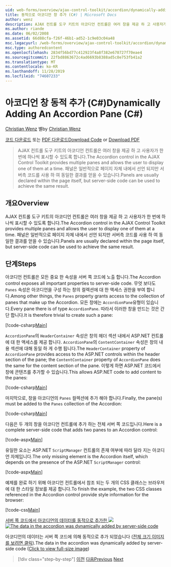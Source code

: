 ```yaml
---
uid: web-forms/overview/ajax-control-toolkit/accordion/dynamically-adding-an-accordion-pane-cs
title: 동적으로 아코디언 창 추가 (C#) | Microsoft Docs
author: wenz
description: AJAX 컨트롤 도구 키트의 아코디언 컨트롤은 여러 창을 제공 하 고 사용자가 한 번에 하나씩 표시할 수 있도록 합니다. 패널은 일반적으로 ...
ms.author: riande
ms.date: 06/02/2008
ms.assetid: 66d88cfa-f26f-46b1-ad52-1c9e03c04a48
msc.legacyurl: /web-forms/overview/ajax-control-toolkit/accordion/dynamically-adding-an-accordion-pane-cs
msc.type: authoredcontent
ms.openlocfilehash: 2834f56bd77c412923f4a8f382e670727f70eae4
ms.sourcegitcommit: 22fbd8863672c4ad6693b8388ad5c8e753fb41a2
ms.translationtype: MT
ms.contentlocale: ko-KR
ms.lasthandoff: 11/28/2019
ms.locfileid: "74607233"
---
```

# <a name="dynamically-adding-an-accordion-pane-c"></a><span data-ttu-id="bcb0f-104">아코디언 창 동적 추가 (C#)</span><span class="sxs-lookup"><span data-stu-id="bcb0f-104">Dynamically Adding An Accordion Pane (C#)</span></span>

<span data-ttu-id="bcb0f-105">[Christian Wenz](https://github.com/wenz) 별</span><span class="sxs-lookup"><span data-stu-id="bcb0f-105">by [Christian Wenz](https://github.com/wenz)</span></span>

<span data-ttu-id="bcb0f-106">[코드 다운로드](https://download.microsoft.com/download/5/6/d/56d50cef-2011-4c8f-9891-7edc6dc57df9/Accordion2.cs.zip) 또는 [PDF 다운로드](https://download.microsoft.com/download/6/7/1/6718d452-ff89-4d3f-a90e-c74ec2d636a3/accordion2CS.pdf)</span><span class="sxs-lookup"><span data-stu-id="bcb0f-106">[Download Code](https://download.microsoft.com/download/5/6/d/56d50cef-2011-4c8f-9891-7edc6dc57df9/Accordion2.cs.zip) or [Download PDF](https://download.microsoft.com/download/6/7/1/6718d452-ff89-4d3f-a90e-c74ec2d636a3/accordion2CS.pdf)</span></span>

> <span data-ttu-id="bcb0f-107">AJAX 컨트롤 도구 키트의 아코디언 컨트롤은 여러 창을 제공 하 고 사용자가 한 번에 하나씩 표시할 수 있도록 합니다.</span><span class="sxs-lookup"><span data-stu-id="bcb0f-107">The Accordion control in the AJAX Control Toolkit provides multiple panes and allows the user to display one of them at a time.</span></span> <span data-ttu-id="bcb0f-108">패널은 일반적으로 페이지 자체 내에서 선언 되지만 서버측 코드를 사용 하 여 동일한 결과를 얻을 수 있습니다.</span><span class="sxs-lookup"><span data-stu-id="bcb0f-108">Panels are usually declared within the page itself, but server-side code can be used to achieve the same result.</span></span>

## <a name="overview"></a><span data-ttu-id="bcb0f-109">개요</span><span class="sxs-lookup"><span data-stu-id="bcb0f-109">Overview</span></span>

<span data-ttu-id="bcb0f-110">AJAX 컨트롤 도구 키트의 아코디언 컨트롤은 여러 창을 제공 하 고 사용자가 한 번에 하나씩 표시할 수 있도록 합니다.</span><span class="sxs-lookup"><span data-stu-id="bcb0f-110">The Accordion control in the AJAX Control Toolkit provides multiple panes and allows the user to display one of them at a time.</span></span> <span data-ttu-id="bcb0f-111">패널은 일반적으로 페이지 자체 내에서 선언 되지만 서버측 코드를 사용 하 여 동일한 결과를 얻을 수 있습니다.</span><span class="sxs-lookup"><span data-stu-id="bcb0f-111">Panels are usually declared within the page itself, but server-side code can be used to achieve the same result.</span></span>

## <a name="steps"></a><span data-ttu-id="bcb0f-112">단계</span><span class="sxs-lookup"><span data-stu-id="bcb0f-112">Steps</span></span>

<span data-ttu-id="bcb0f-113">아코디언 컨트롤은 모든 중요 한 속성을 서버 쪽 코드에 노출 합니다.</span><span class="sxs-lookup"><span data-stu-id="bcb0f-113">The Accordion control exposes all important properties to server-side code.</span></span> <span data-ttu-id="bcb0f-114">무엇 보다도 `Panes` 속성은 아코디언을 구성 하는 창의 컬렉션에 대 한 액세스 권한을 부여 합니다.</span><span class="sxs-lookup"><span data-stu-id="bcb0f-114">Among other things, the `Panes` property grants access to the collection of panes that make up the Accordion.</span></span> <span data-ttu-id="bcb0f-115">모든 창에는 `AccordionPane`유형이 있습니다.</span><span class="sxs-lookup"><span data-stu-id="bcb0f-115">Every pane there is of type `AccordionPane`.</span></span> <span data-ttu-id="bcb0f-116">따라서 이러한 창을 만드는 것은 간단 합니다.</span><span class="sxs-lookup"><span data-stu-id="bcb0f-116">It is therefore trivial to create such a pane:</span></span>

[!code-csharp[Main](dynamically-adding-an-accordion-pane-cs/samples/sample1.cs)]

<span data-ttu-id="bcb0f-117">`AccordionPane`의 `HeaderContainer` 속성은 창의 헤더 섹션 내에서 ASP.NET 컨트롤에 대 한 액세스를 제공 합니다. `AccordionPane`의 `ContentContainer` 속성은 창의 내용 섹션에 대해 동일 하 게 수행 됩니다.</span><span class="sxs-lookup"><span data-stu-id="bcb0f-117">The `HeaderContainer` property of `AccordionPane` provides access to the ASP.NET controls within the header section of the pane; the `ContentContainer` property of `AccordionPane` does the same for the content section of the pane.</span></span> <span data-ttu-id="bcb0f-118">이렇게 하면 ASP.NET 코드에서 창에 콘텐츠를 추가할 수 있습니다.</span><span class="sxs-lookup"><span data-stu-id="bcb0f-118">This allows ASP.NET code to add content to the panes:</span></span>

[!code-csharp[Main](dynamically-adding-an-accordion-pane-cs/samples/sample2.cs)]

<span data-ttu-id="bcb0f-119">마지막으로, 창을 아코디언의 `Panes` 컬렉션에 추가 해야 합니다.</span><span class="sxs-lookup"><span data-stu-id="bcb0f-119">Finally, the pane(s) must be added to the `Panes` collection of the Accordion:</span></span>

[!code-csharp[Main](dynamically-adding-an-accordion-pane-cs/samples/sample3.cs)]

<span data-ttu-id="bcb0f-120">다음은 두 개의 창을 아코디언 컨트롤에 추가 하는 전체 서버 쪽 코드입니다.</span><span class="sxs-lookup"><span data-stu-id="bcb0f-120">Here is a complete server-side code that adds two panes to an Accordion control:</span></span>

[!code-aspx[Main](dynamically-adding-an-accordion-pane-cs/samples/sample4.aspx)]

<span data-ttu-id="bcb0f-121">유일한 요소는 ASP.NET `ScriptManager` 컨트롤의 존재 여부에 따라 달라 지는 아코디언 자체입니다.</span><span class="sxs-lookup"><span data-stu-id="bcb0f-121">The only missing element is the Accordion itself, which depends on the presence of the ASP.NET `ScriptManager` control:</span></span>

[!code-aspx[Main](dynamically-adding-an-accordion-pane-cs/samples/sample5.aspx)]

<span data-ttu-id="bcb0f-122">예제를 완료 하기 위해 아코디언 컨트롤에서 참조 되는 두 개의 CSS 클래스는 브라우저에 대 한 스타일 정보를 제공 합니다.</span><span class="sxs-lookup"><span data-stu-id="bcb0f-122">To finish the example, the two CSS classes referenced in the Accordion control provide style information for the browser:</span></span>

[!code-css[Main](dynamically-adding-an-accordion-pane-cs/samples/sample6.css)]

<span data-ttu-id="bcb0f-123">[서버 쪽 코드에서 아코디언의 데이터를 동적으로 추가한 ![](dynamically-adding-an-accordion-pane-cs/_static/image2.png)](dynamically-adding-an-accordion-pane-cs/_static/image1.png)</span><span class="sxs-lookup"><span data-stu-id="bcb0f-123">[![The data in the accordion was dynamically added by server-side code](dynamically-adding-an-accordion-pane-cs/_static/image2.png)](dynamically-adding-an-accordion-pane-cs/_static/image1.png)</span></span>

<span data-ttu-id="bcb0f-124">아코디언의 데이터는 서버 쪽 코드에 의해 동적으로 추가 되었습니다 ([전체 크기 이미지를 보려면 클릭](dynamically-adding-an-accordion-pane-cs/_static/image3.png)).</span><span class="sxs-lookup"><span data-stu-id="bcb0f-124">The data in the accordion was dynamically added by server-side code ([Click to view full-size image](dynamically-adding-an-accordion-pane-cs/_static/image3.png))</span></span>

> [!div class="step-by-step"]
> <span data-ttu-id="bcb0f-125">[이전](databinding-to-an-accordion-cs.md)
> [다음](databinding-to-an-accordion-vb.md)</span><span class="sxs-lookup"><span data-stu-id="bcb0f-125">[Previous](databinding-to-an-accordion-cs.md)
[Next](databinding-to-an-accordion-vb.md)</span></span>
